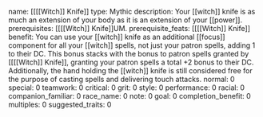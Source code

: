 name: [[[[Witch]] Knife]]
type: Mythic
description: Your [[witch]] knife is as much an extension of your body as it is an extension of your [[power]].
prerequisites: [[[[Witch]] Knife]]UM.
prerequisite_feats: [[[[Witch]] Knife]]
benefit: You can use your [[witch]] knife as an additional [[focus]] component for all your [[witch]] spells, not just your patron spells, adding 1 to their DC. This bonus stacks with the bonus to patron spells granted by [[[[Witch]] Knife]], granting your patron spells a total +2 bonus to their DC. Additionally, the hand holding the [[witch]] knife is still considered free for the purpose of casting spells and delivering touch attacks.
normal: 0
special: 0
teamwork: 0
critical: 0
grit: 0
style: 0
performance: 0
racial: 0
companion_familiar: 0
race_name: 0
note: 0
goal: 0
completion_benefit: 0
multiples: 0
suggested_traits: 0
